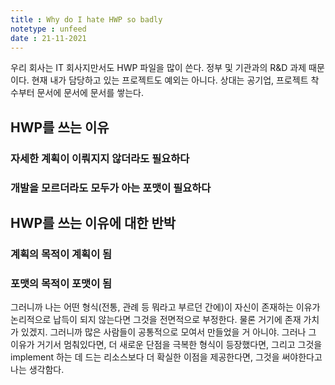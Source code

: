```yaml
---
title : Why do I hate HWP so badly
notetype : unfeed
date : 21-11-2021
---
```


우리 회사는 IT 회사지만서도 HWP 파일을 많이 쓴다. 정부 및 기관과의 R&D 과제 때문이다. 현재 내가 담당하고 있는 프로젝트도 예외는 아니다. 상대는 공기업, 프로젝트 착수부터 문서에 문서에 문서를 쌓는다. 

## HWP를 쓰는 이유
### 자세한 계획이 이뤄지지 않더라도 필요하다

### 개발을 모르더라도 모두가 아는 포맷이 필요하다

## HWP를 쓰는 이유에 대한 반박
### 계획의 목적이 계획이 됨

### 포맷의 목적이 포맷이 됨


그러니까 나는 어떤 형식(전통, 관례 등 뭐라고 부르던 간에)이 자신이 존재하는 이유가 논리적으로 납득이 되지 않는다면 그것을 전면적으로 부정한다. 물론 거기에 존재 가치가 있겠지. 그러니까 많은 사람들이 공통적으로 모여서 만들었을 거 아니야. 그러나 그 이유가 거기서 멈춰있다면, 더 새로운 단점을 극복한 형식이 등장했다면, 그리고 그것을 implement 하는 데 드는 리소스보다 더 확실한 이점을 제공한다면, 그것을 써야한다고 나는 생각함다. 
 